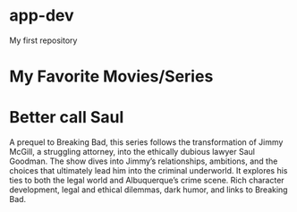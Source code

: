 # app-dev
My first repository
# My Favorite Movies/Series #
# Better call Saul #
A prequel to Breaking Bad, this series follows the transformation of Jimmy McGill, a struggling attorney, into the ethically dubious lawyer Saul Goodman. The show dives into Jimmy’s relationships, ambitions, and the choices that ultimately lead him into the criminal underworld. It explores his ties to both the legal world and Albuquerque’s crime scene.
Rich character development, legal and ethical dilemmas, dark humor, and links to Breaking Bad.

